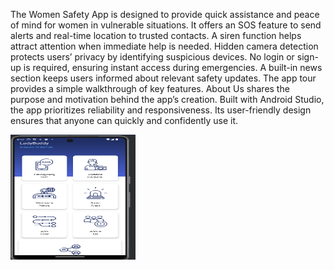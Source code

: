 
The Women Safety App is designed to provide quick assistance and peace of mind for women in vulnerable situations.
It offers an SOS feature to send alerts and real-time location to trusted contacts.
A siren function helps attract attention when immediate help is needed.
Hidden camera detection protects users’ privacy by identifying suspicious devices.
No login or sign-up is required, ensuring instant access during emergencies.
A built-in news section keeps users informed about relevant safety updates.
The app tour provides a simple walkthrough of key features.
About Us shares the purpose and motivation behind the app’s creation.
Built with Android Studio, the app prioritizes reliability and responsiveness.
Its user-friendly design ensures that anyone can quickly and confidently use it.

<img src="https://github.com/Shahabuddin280/ladyBuddy/blob/master/assets/r.png" alt="Image Description" width="200" height="200">
